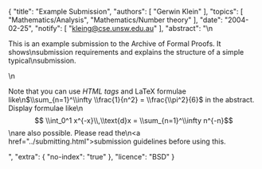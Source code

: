 {
    "title": "Example Submission",
    "authors": [
        "Gerwin Klein"
    ],
    "topics": [
        "Mathematics/Analysis",
        "Mathematics/Number theory"
    ],
    "date": "2004-02-25",
    "notify": [
        "kleing@cse.unsw.edu.au"
    ],
    "abstract": "\n<p>This is an example submission to the Archive of Formal Proofs. It shows\nsubmission requirements and explains the structure of a simple typical\nsubmission.</p>\n<p>Note that you can use <em>HTML tags</em> and LaTeX formulae like\n$\\sum_{n=1}^\\infty \\frac{1}{n^2} = \\frac{\\pi^2}{6}$ in the abstract. Display formulae like\n$$ \\int_0^1 x^{-x}\\,\\text{d}x = \\sum_{n=1}^\\infty n^{-n}$$\nare also possible. Please read the\n<a href=\"../submitting.html\">submission guidelines</a> before using this.</p>",
    "extra": {
        "no-index": "true"
    },
    "licence": "BSD"
}